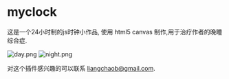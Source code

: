 # myclock
这是一个24小时制的js时钟小作品, 使用 html5 canvas 制作,用于治疗作者的晚睡综合症.

![day.png](https://i.loli.net/2018/07/12/5b4724538206a.png)
![night.png](https://i.loli.net/2018/07/12/5b4724538cce9.png)

对这个插件感兴趣的可以联系 liangchaob@gmail.com.